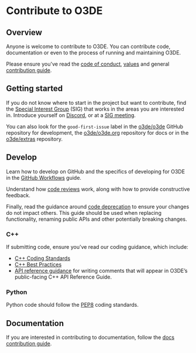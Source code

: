 # Contribute to O3DE

## Overview

Anyone is welcome to contribute to O3DE. You can contribute code, documentation or even to the process of running and maintaining O3DE.

Please ensure you've read the [code of conduct](/code-of-conduct.md), [values](/values.md) and general [contribution guide](/CONTRIBUTING.md). 

## Getting started

If you do not know where to start in the project but want to contribute, find the [Special Interest Group](/sigs) (SIG) that works in the areas you are interested in. Introduce yourself on [Discord](https://discord.gg/o3de), or at a [SIG meeting](https://lists.o3de.org/g/o3de-calendar/calendar). 

You can also look for the `good-first-issue` label in the [o3de/o3de](https://github.com/o3de/o3de/issues?q=is%3Aissue+is%3Aopen+label%3Agood-first-issue) GitHub repository for development, the [o3de/o3de.org](https://github.com/o3de/o3de.org/issues?q=is%3Aissue+is%3Aopen+label%3Agood-first-issue) repository for docs or in the [o3de/extras](https://github.com/o3de/o3de-extras/labels/good-first-issue) repository.

## Develop

Learn how to develop on GitHub and the specifics of developing for O3DE in the [GitHub Workflows](https://www.o3de.org/docs/contributing/to-code/git-workflow/) guide.

Understand how [code reviews](/guides/o3de-code-review-guidelines.md) work, along with how to provide constructive feedback.

Finally, read the guidance around [code deprecation](/guides/o3de-deprecation-guidelines.md) to ensure your changes do not impact others. 
This guide should be used when replacing functionality, renaming public APIs and other potentially breaking changes.


### C++

If submitting code, ensure you've read our coding guidance, which include:
* [C++ Coding Standards](https://github.com/o3de/sig-core/blob/main/governance/Coding-Standards-and-Style-Guide.md)
* [C++ Best Practices](https://github.com/o3de/sig-core/blob/main/governance/C%2B%2B-Best-Practices-Guide.md)
* [API reference guidance](https://github.com/o3de/sig-core/blob/main/governance/API-Ref-Guidelines-Update.md) for writing comments that will appear in O3DE’s public-facing C++ API Reference Guide.

### Python

Python code should follow the [PEP8](https://peps.python.org/pep-0008/) coding standards.

## Documentation

If you are interested in contributing to documentation, follow the [docs contribution guide](https://github.com/o3de/o3de.org/blob/main/CONTRIBUTING.md).

